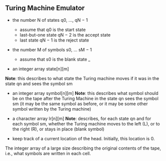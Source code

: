 ## Turing Machine Emulator

* the number N of states q0, ..., qN − 1
  * assume that q0 is the start state
  * last-but-one state qN − 2 is the accept state
  * last state qN − 1 is the reject state

* the number M of symbols s0, ... sM − 1
  * assume that s0 is the blank state _
  
* an integer array state[n][m]

__Note__: this describes to what state the Turing machine moves if it was in the state qn and sees the symbol sm

* an integer array symbol[n][m]
__Note__: this describes what symbol should be on the tape after the Turing Machine in the state qn sees the symbol sm (it may be the same symbol as before, or it may be some other symbol written by the Turing machine)

* a character array lr[n][m]
__Note__: describes, for each state qn and for each symbol sm, whether the Turing machine moves to the left (L), or to the right (R), or stays in place (blank symbol)

* keep track of a current location of the head. Initially, this location is 0.

The integer array of a large size describing the original contents of the tape, i.e., what symbols are written in each cell.

